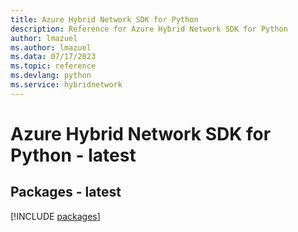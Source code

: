 ```yaml
---
title: Azure Hybrid Network SDK for Python
description: Reference for Azure Hybrid Network SDK for Python
author: lmazuel
ms.author: lmazuel
ms.data: 07/17/2023
ms.topic: reference
ms.devlang: python
ms.service: hybridnetwork
---
```

# Azure Hybrid Network SDK for Python - latest
## Packages - latest
[!INCLUDE [packages](hybrid-network-index.md)]